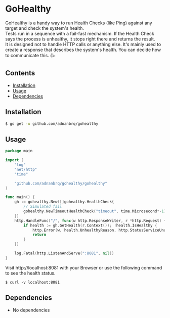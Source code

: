# GoHealthy

GoHealthy is a handy way to run Health Checks (like Ping) against any target and check the system's health.\
Tests run in a sequence with a fail-fast mechanism. If the Health Check says the process is unhealthy, it stops right there and returns the result.\
It is designed not to handle HTTP calls or anything else. It's mainly used to create a response that describes the system's health. You can decide how to communicate this. 👍

## Contents

- [Installation](#installation)
- [Usage](#usage)
- [Dependencies](#dependencies)

## Installation

```sh
$ go get -u github.com/adnanbrq/gohealthy
```

## Usage

```go
package main

import (
	"log"
	"net/http"
	"time"

	"github.com/adnanbrq/gohealthy/gohealthy"
)

func main() {
	gh := gohealthy.New([]gohealthy.HealthCheck{
        // Simulated fail
		gohealthy.NewTimeoutHealthCheck("timeout", time.Microsecond*-1),
	})
	http.HandleFunc("/", func(w http.ResponseWriter, r *http.Request) {
		if health := gh.GetHealth(r.Context()); !health.IsHealthy {
			http.Error(w, health.UnhealthyReason, http.StatusServiceUnavailable)
			return
		}
	})

	log.Fatal(http.ListenAndServe(":8081", nil))
}
```

Visit http://localhost:8081 with your Browser or use the following command to see the health status.

```console
$ curl -v localhost:8081
```

## Dependencies

- No dependencies

